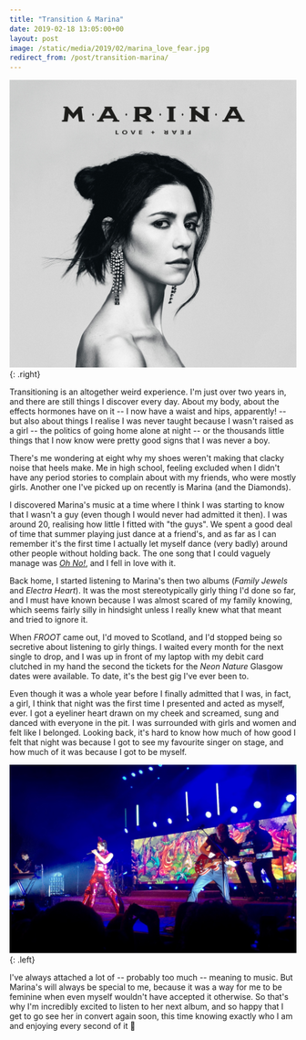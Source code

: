 ```yaml
---
title: "Transition & Marina"
date: 2019-02-18 13:05:00+00
layout: post
image: /static/media/2019/02/marina_love_fear.jpg
redirect_from: /post/transition-marina/
---
```


![Marina's Love+Fear album][i1]{: .right}

Transitioning is an altogether weird experience. I'm just over two years in, and there are still things I discover every day. About my body, about the effects hormones have on it -- I now have a waist and hips, apparently! -- but also about things I realise I was never taught because I wasn't raised as a girl -- the politics of going home alone at night -- or the thousands little things that I now know were pretty good signs that I was never a boy.

There's me wondering at eight why my shoes weren't making that clacky noise that heels make. Me in high school, feeling excluded when I didn't have any period stories to complain about with my friends, who were mostly girls. Another one I've picked up on recently is Marina (and the Diamonds).



I discovered Marina's music at a time where I think I was starting to know that I wasn't a guy (even though I would never had admitted it then). I was around 20, realising how little I fitted with "the guys". We spent a good deal of time that summer playing just dance at a friend's, and as far as I can remember it's the first time I actually let myself dance (very badly) around other people without holding back. The one song that I could vaguely manage was [_Oh No!_][1], and I fell in love with it.

Back home, I started listening to Marina's then two albums (_Family Jewels_ and _Electra Heart_). It was the most stereotypically girly thing I'd done so far, and I must have known because I was almost scared of my family knowing, which seems fairly silly in hindsight unless I really knew what that meant and tried to ignore it.

When _FROOT_ came out, I'd moved to Scotland, and I'd stopped being so secretive about listening to girly things. I waited every month for the next single to drop, and I was up in front of my laptop with my debit card clutched in my hand the second the tickets for the _Neon Nature_ Glasgow dates were available. To date, it's the best gig I've ever been to.

Even though it was a whole year before I finally admitted that I was, in fact, a girl, I think that night was the first time I presented and acted as myself, ever. I got a eyeliner heart drawn on my cheek and screamed, sung and danced with everyone in the pit. I was surrounded with girls and women and felt like I belonged. Looking back, it's hard to know how much of how good I felt that night was because I got to see my favourite singer on stage, and how much of it was because I got to be myself.

![Neon Nature Tour concert picture][i2]{: .left}

I've always attached a lot of -- probably too much -- meaning to music. But Marina's will always be special to me, because it was a way for me to be feminine when even myself wouldn't have accepted it otherwise. So that's why I'm incredibly excited to listen to her next album, and so happy that I get to go see her in convert again soon, this time knowing exactly who I am and enjoying every second of it 💎

 [1]: https://www.youtube.com/watch?v=Cr-SqRWImmI
 
 [i1]: /static/media/2019/02/marina_love_fear.jpg
 [i2]: /static/media/2019/02/marina_neon_nature.jpg
